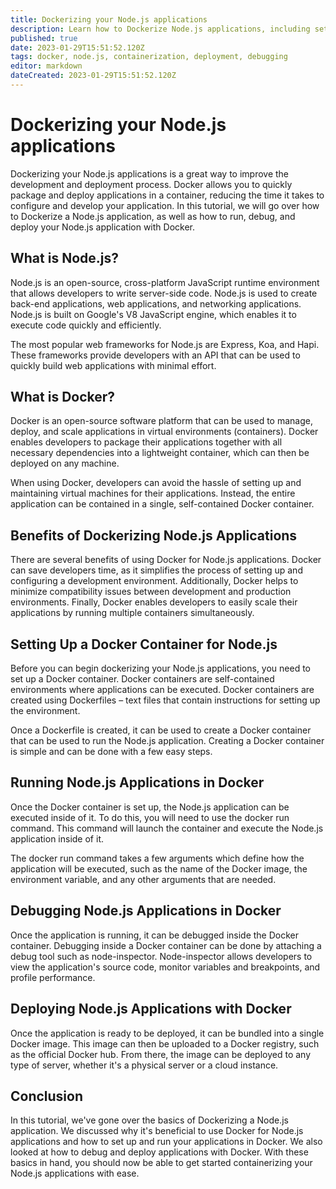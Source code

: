```yaml
---
title: Dockerizing your Node.js applications
description: Learn how to Dockerize Node.js applications, including setting up a Docker container, running an application, and debugging & deploying.
published: true
date: 2023-01-29T15:51:52.120Z
tags: docker, node.js, containerization, deployment, debugging
editor: markdown
dateCreated: 2023-01-29T15:51:52.120Z
---
```




# Dockerizing your Node.js applications

Dockerizing your Node.js applications is a great way to improve the development and deployment process. Docker allows you to quickly package and deploy applications in a container, reducing the time it takes to configure and develop your application. In this tutorial, we will go over how to Dockerize a Node.js application, as well as how to run, debug, and deploy your Node.js application with Docker.

## What is Node.js?

Node.js is an open-source, cross-platform JavaScript runtime environment that allows developers to write server-side code. Node.js is used to create back-end applications, web applications, and networking applications. Node.js is built on Google's V8 JavaScript engine, which enables it to execute code quickly and efficiently.

The most popular web frameworks for Node.js are Express, Koa, and Hapi. These frameworks provide developers with an API that can be used to quickly build web applications with minimal effort. 

## What is Docker? 

Docker is an open-source software platform that can be used to manage, deploy, and scale applications in virtual environments (containers). Docker enables developers to package their applications together with all necessary dependencies into a lightweight container, which can then be deployed on any machine.

When using Docker, developers can avoid the hassle of setting up and maintaining virtual machines for their applications. Instead, the entire application can be contained in a single, self-contained Docker container.

## Benefits of Dockerizing Node.js Applications

There are several benefits of using Docker for Node.js applications. Docker can save developers time, as it simplifies the process of setting up and configuring a development environment. Additionally, Docker helps to minimize compatibility issues between development and production environments. Finally, Docker enables developers to easily scale their applications by running multiple containers simultaneously.

## Setting Up a Docker Container for Node.js

Before you can begin dockerizing your Node.js applications, you need to set up a Docker container. Docker containers are self-contained environments where applications can be executed. Docker containers are created using Dockerfiles – text files that contain instructions for setting up the environment.

Once a Dockerfile is created, it can be used to create a Docker container that can be used to run the Node.js application. Creating a Docker container is simple and can be done with a few easy steps.

## Running Node.js Applications in Docker

Once the Docker container is set up, the Node.js application can be executed inside of it. To do this, you will need to use the docker run command. This command will launch the container and execute the Node.js application inside of it.

The docker run command takes a few arguments which define how the application will be executed, such as the name of the Docker image, the environment variable, and any other arguments that are needed.

## Debugging Node.js Applications in Docker

Once the application is running, it can be debugged inside the Docker container. Debugging inside a Docker container can be done by attaching a debug tool such as node-inspector. Node-inspector allows developers to view the application's source code, monitor variables and breakpoints, and profile performance.

## Deploying Node.js Applications with Docker

Once the application is ready to be deployed, it can be bundled into a single Docker image. This image can then be uploaded to a Docker registry, such as the official Docker hub. From there, the image can be deployed to any type of server, whether it's a physical server or a cloud instance.

## Conclusion

In this tutorial, we've gone over the basics of Dockerizing a Node.js application. We discussed why it's beneficial to use Docker for Node.js applications and how to set up and run your applications in Docker. We also looked at how to debug and deploy applications with Docker. With these basics in hand, you should now be able to get started containerizing your Node.js applications with ease.

